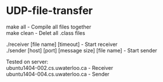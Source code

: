 # UDP-file-transfer

make all - Compile all files together<br>
make clean - Delet all .class files<br>

./receiver [file name] [timeout] - Start receiver<br> 
./sender [host] [port] [message size] [file name] - Start sender<br>

Tested on server: <br>
ubuntu1404-002.cs.uwaterloo.ca - Receiver <br>
ubuntu1404-004.cs.uwaterloo.ca - Sender <br>
